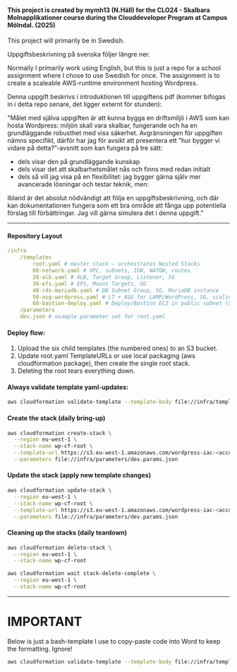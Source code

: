 #### This project is created by mymh13 (N.Häll) for the CLO24 - Skalbara Molnapplikationer course during the Clouddeveloper Program at Campus Mölndal. (2025)  
  
This project will primarily be in Swedish.  
  
Uppgiftsbeskrivning på svenska följer längre ner.
  
Normally I primarily work using English, but this is just a repo for a school assignment where I chose to use Swedish for once. The assignment is to create a scaleable AWS-runtime environment hosting Wordpress.  
  
Denna uppgift beskrivs i introduktionen till uppgiftens pdf (kommer bifogas in i detta repo senare, det ligger externt för stunden):  
  
"Målet med själva uppgiften är att kunna bygga en driftsmiljö i AWS som kan hosta Wordpress: miljön skall vara skalbar, fungerande och ha en grundläggande robusthet med viss säkerhet.
Avgränsningen för uppgiften nämns specifikt, därför har jag för avsikt att presentera ett ”hur bygger vi vidare på detta?”-avsnitt som kan fungera på tre sätt:  
  
- dels visar den på grundläggande kunskap
- dels visar det att skalbarhetsmålet nås och finns med redan initialt
- dels så vill jag visa på en flexibilitet: jag bygger gärna själv mer avancerade lösningar och testar teknik, men:  
  
Ibland är det absolut nödvändigt att följa en uppgiftsbeskrivning, och där kan dokumentationen fungera som ett bra område att fånga upp potentiella förslag till förbättringar. Jag vill gärna simulera det i denna uppgift."  
  
---
#### Repository Layout
```yaml
/infra
    /templates
        root.yaml # master stack – orchestrates Nested Stacks
        00-network.yaml # VPC, subnets, IGW, NATGW, routes
        20-alb.yaml # ALB, Target Group, Listener, SG
        30-efs.yaml # EFS, Mount Targets, SG
        40-rds-mariadb.yaml # DB Subnet Group, SG, MariaDB instance
        50-asg-wordpress.yaml # LT + ASG for LAMP/WordPress, SG, scaling policy
        60-bastion-deploy.yaml # Deploy/Bastion EC2 in public subnet (SSH), SG
    /parameters
    dev.json # example parameter set for root.yaml
```
  
#### Deploy flow:
  
1. Upload the six child templates (the numbered ones) to an S3 bucket.
2. Update root.yaml TemplateURLs or use local packaging (aws cloudformation package), then create the single root stack.
3. Deleting the root tears everything down.

#### Always validate template yaml-updates:
  
```bash
aws cloudformation validate-template --template-body file://infra/templates/root.yaml
```
  
#### Create the stack (daily bring-up)
  
```bash
aws cloudformation create-stack \
  --region eu-west-1 \
  --stack-name wp-cf-root \
  --template-url https://s3.eu-west-1.amazonaws.com/wordpress-iac-<account-id>-eu-west-1/wordpress-iac/templates/root.yaml \
  --parameters file://infra/parameters/dev.params.json
  ```

#### Update the stack (apply new template changes)
  
```bash
aws cloudformation update-stack \
  --region eu-west-1 \
  --stack-name wp-cf-root \
  --template-url https://s3.eu-west-1.amazonaws.com/wordpress-iac-<account-id>-eu-west-1/wordpress-iac/templates/root.yaml \
  --parameters file://infra/parameters/dev.params.json
  ```

#### Cleaning up the stacks (daily teardown)

```bash
aws cloudformation delete-stack \
  --region eu-west-1 \
  --stack-name wp-cf-root

aws cloudformation wait stack-delete-complete \
  --region eu-west-1 \
  --stack-name wp-cf-root
```

---
  
# IMPORTANT
  
Below is just a bash-template I use to copy-paste code into Word to keep the formatting. Ignore!
```bash
aws cloudformation validate-template --template-body file://infra/templates/20-alb.yaml
```